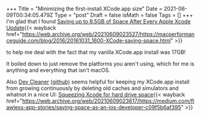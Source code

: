 +++
Title = "Minimizing the first-install XCode.app size"
Date = 2021-06-09T00:34:05.479Z
Type = "post"
Draft = false
isMath = false
Tags = []
+++
I'm glad that I found [Saving up to 8.5GB of Space After Every Apple Xcode Update](https://macperformanceguide.com/blog/2016/20161031_1600-XCode-saving-space.html){{< wayback href="https://web.archive.org/web/20210609023527/https://macperformanceguide.com/blog/2016/20161031_1600-XCode-saving-space.html" >}}

 to help me deal with the fact that my vanilla XCode.app install was 17GB!

It boiled down to just remove the platforms you aren't using, which for me is anything and everything that isn't macOS.

Also [Dev Cleaner](https://apps.apple.com/us/app/devcleaner-for-xcode/id1388020431) [(github)](https://github.com/vashpan/xcode-dev-cleaner) seems helpful for keeping my XCode.app install from growing continuously by deleting old caches and simulators and whatnot in a nice UI: [Squeezing Xcode for hard drive space](https://medium.com/flawless-app-stories/saving-space-as-an-ios-developer-c09f5b6af395){{< wayback href="https://web.archive.org/web/20210609023617/https://medium.com/flawless-app-stories/saving-space-as-an-ios-developer-c09f5b6af395" >}}